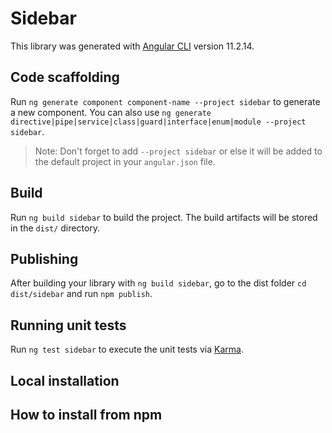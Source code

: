 # Sidebar

This library was generated with [Angular CLI](https://github.com/angular/angular-cli) version 11.2.14.

## Code scaffolding

Run `ng generate component component-name --project sidebar` to generate a new component. You can also use `ng generate directive|pipe|service|class|guard|interface|enum|module --project sidebar`.
> Note: Don't forget to add `--project sidebar` or else it will be added to the default project in your `angular.json` file. 

## Build

Run `ng build sidebar` to build the project. The build artifacts will be stored in the `dist/` directory.

## Publishing

After building your library with `ng build sidebar`, go to the dist folder `cd dist/sidebar` and run `npm publish`.

## Running unit tests

Run `ng test sidebar` to execute the unit tests via [Karma](https://karma-runner.github.io).

## Local installation


## How to install from npm
